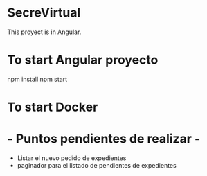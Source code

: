 # SecreVirtual
This proyect is in Angular.

# To start Angular proyecto
npm install
npm start

# To start Docker



# - Puntos pendientes de realizar -
- Listar el nuevo pedido de expedientes 
- paginador para el listado de pendientes de expedientes
